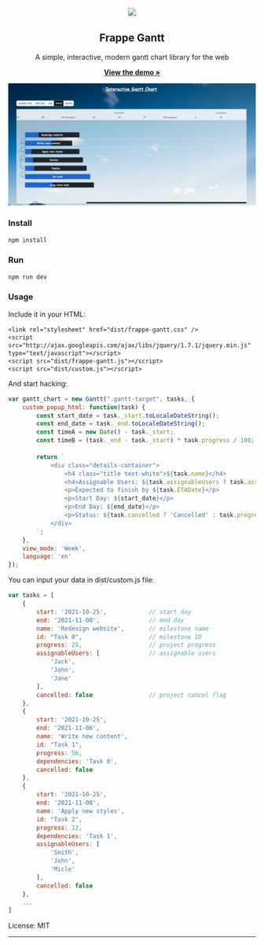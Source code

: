 <div align="center">
    <img src="https://github.com/frappe/design/blob/master/logos/logo-2019/frappe-gantt-logo.png" height="128">
    <h2>Frappe Gantt</h2>
    <p align="center">
        <p>A simple, interactive, modern gantt chart library for the web</p>
        <a href="#">
            <b>View the demo »</b>
        </a>
    </p>
</div>

<p align="center">
    <a href="#">
        <img src="./src/gantt.jpg">
    </a>
</p>

### Install
```
npm install
```

### Run
```
npm run dev
```

### Usage
Include it in your HTML:
```
<link rel="stylesheet" href="dist/frappe-gantt.css" />
<script src="http://ajax.googleapis.com/ajax/libs/jquery/1.7.1/jquery.min.js" type="text/javascript"></script>
<script src="dist/frappe-gantt.js"></script>
<script src="dist/custom.js"></script>
```

And start hacking:
```js
var gantt_chart = new Gantt(".gantt-target", tasks, {
    custom_popup_html: function(task) {
        const start_date = task._start.toLocaleDateString();
        const end_date = task._end.toLocaleDateString();
        const timeA = new Date() - task._start;
        const timeB = (task._end - task._start) * task.progress / 100;

        return `
            <div class="details-container">
                <h4 class="title text-white">${task.name}</h4>
                <h4>Assignable Users: ${task.assignableUsers ? task.assignableUsers.map((user) => ` ${user}`) : 'No available'}</h4>
                <p>Expected to finish by ${task.ETADate}</p>
                <p>Start Day: ${start_date}</p>
                <p>End Day: ${end_date}</p>
                <p>Status: ${task.cancelled ? 'Cancelled' : task.progress === 100 ? 'Completed': timeA > timeB ? 'Late' : 'Ontime'}</p>
            </div>
        `;
    },
    view_mode: 'Week',
    language: 'en'
});
```

You can input your data in dist/custom.js file:
```js
var tasks = [
    {
        start: '2021-10-25',            // start day
        end: '2021-11-08',              // end day
        name: 'Redesign website',       // milestone name
        id: "Task 0",                   // milestone ID
        progress: 25,                   // project progress
        assignableUsers: [              // assignable users
            'Jack',
            'John',
            'Jane'
        ],
        cancelled: false                // project cancel flag
    },
    {
        start: '2021-10-25',
        end: '2021-11-06',
        name: 'Write new content',
        id: "Task 1",
        progress: 56,
        dependencies: 'Task 0',
        cancelled: false
    },
    {
        start: '2021-10-25',
        end: '2021-11-08',
        name: 'Apply new styles',
        id: "Task 2",
        progress: 12,
        dependencies: 'Task 1',
        assignableUsers: [
            'Smith',
            'John',
            'Micle'
        ],
        cancelled: false
    },
    ...
]
```

License: MIT

------------------
